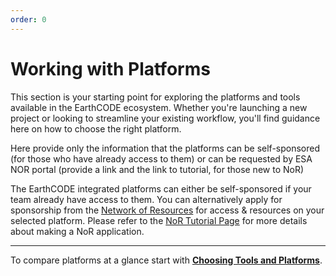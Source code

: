 ```yaml
---
order: 0
---
```

# Working with Platforms

This section is your starting point for exploring the platforms and tools available in the EarthCODE ecosystem. Whether you're launching a new project or looking to streamline your existing workflow, you'll find guidance here on how to choose the right platform.


Here provide only the information that the platforms can be self-sponsored (for those who have already access to them) or can be requested by ESA NOR portal (provide a link and the link to tutorial, for those new to NoR) 

The EarthCODE integrated platforms can either be self-sponsored if your team already have access to them. You can alternatively apply for sponsorship from the [Network of Resources](https://nor-discover.org/) for access & resources on your selected platform. Please refer to the [NoR Tutorial Page](../../Training%20and%20Resources/NoR.md) for more details about making a NoR application.

---

To compare platforms at a glance start with [**Choosing Tools and Platforms**](./Choosing%20Tools%20and%20Platforms.md).

<!-- For detailed information about each supported platform, including their capabilities and how they can support your specific use case, visit the individual platform pages:
- [**DeepESDL**](DeepESDL.md)
- [**EDC EOxHub**](EOxHub_Pangeo.md)
- [**OpenEO**](./OpenEO.md) -->
<!-- 

---

- [Copernicus Data Space Ecosystem (CDSE)](https://dataspace.copernicus.eu): Access and process earth observation datasets in the Copernicus Data Space Ecosystem with the openEO API.
- [Deep Earth System Data Laboratory (DeepESDL)](https://www.earthsystemdatalab.net/): Access and process data, and apply machine learning (ML) methods on Xarray Earth System Data Cubes (ESDC).
- [Euro Data Cube](https://eurodatacube.com/): A suite of services to access and process satellite data and develop applications.
- EOxHub/CoCalc: Process Earth observation data in the cloud with live collaboration on code.
- EOxHub/Pangeo: Perform high-performance computations on Earth Science data leveraging geoscience libraries. -->
